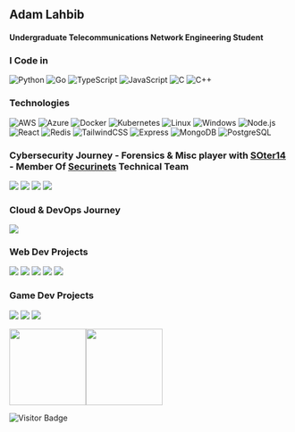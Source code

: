 <html><head>
<link rel="stylesheet" href="./style.css" />
<h2>Adam Lahbib</h2>
<h4>Undergraduate Telecommunications Network Engineering Student</h4>
  </head>
<body>

### I Code in

![Python](https://img.shields.io/badge/-Python-000?&logo=Python&style=for-the-badge)
![Go](https://img.shields.io/badge/-Go-000?&logo=Go&style=for-the-badge)
![TypeScript](https://img.shields.io/badge/-TypeScript-000?&logo=TypeScript&style=for-the-badge)
![JavaScript](https://img.shields.io/badge/-JavaScript-000?&logo=JavaScript&style=for-the-badge)
![C](https://img.shields.io/badge/-C-000?&logo=C&style=for-the-badge)
![C++](https://img.shields.io/badge/-C++-000?&logo=c%2b%2b&logoColor=00599C&style=for-the-badge)

### Technologies

![AWS](https://img.shields.io/badge/-AWS-000?&logo=Amazon-AWS&logoColor=F90&style=for-the-badge)
![Azure](https://img.shields.io/badge/-Azure-000?&logo=Microsoft-Azure&style=for-the-badge)
![Docker](https://img.shields.io/badge/-Docker-000?&logo=Docker&style=for-the-badge)
![Kubernetes](https://img.shields.io/badge/-Kubernetes-000?&logo=Kubernetes&style=for-the-badge)
![Linux](https://img.shields.io/badge/-Linux-000?&logo=Linux&style=for-the-badge)
![Windows](https://img.shields.io/badge/-Windows-000?&logo=Windows&style=for-the-badge)
![Node.js](https://img.shields.io/badge/-Node.js-000?&logo=node.js&style=for-the-badge)
![React](https://img.shields.io/badge/-React-000?&logo=React&style=for-the-badge)
![Redis](https://img.shields.io/badge/-Redis-000?&logo=Redis&style=for-the-badge)
![TailwindCSS](https://img.shields.io/badge/-Tailwind-000?&logo=tailwindcss&style=for-the-badge)
![Express](https://img.shields.io/badge/-Express-000?&logo=express&style=for-the-badge)
![MongoDB](https://img.shields.io/badge/-MongoDB-000?&logo=mongodb&style=for-the-badge)
![PostgreSQL](https://img.shields.io/badge/-PostgreSQL-000?&logo=postgresql&style=for-the-badge)

### Cybersecurity Journey - Forensics & Misc player with [SOter14](https://soter14.tech) - Member Of [Securinets](https://securinets.tn) Technical Team
[![](https://img.shields.io/badge/-🤠%20Ranked%20Top%2060%20in%20Cyberdefenders-000?style=for-the-badge)](https://cyberdefenders.org/profile/adamlahbib)
[![](https://img.shields.io/badge/-🚩%20Played%20in%20more%20than%2010%20CTFs-000?style=for-the-badge)](https://ctftime.org/team/194091)
[![](https://img.shields.io/badge/-🚩%20SOter14%20is%20ranked%20first%20%20in%20Tunisia%20and%20Top%2050%20globally-000?style=for-the-badge)](https://ctftime.org/team/194091)
[![](https://img.shields.io/badge/-🌎%20Check%204n6nk8s%20blog%20for%20Writeups-000?style=for-the-badge)](https://4n6nk8s.tech)

### Cloud & DevOps Journey
![](https://img.shields.io/badge/-☸%20MSA%20Deployment%20on%20AKS-000?style=for-the-badge)

### Web Dev Projects
![](https://img.shields.io/badge/-🚧%20PPP%20Personal%20Professional%20Project:%20%20Implementing%20Devops%20Flows%20For%20Microservice%20Applications%20On%20Kubernetes-000?style=for-the-badge)
![](https://img.shields.io/badge/-👁️%20INSAT's%20Techlens%20Club%20Website-000?style=for-the-badge)
![](https://img.shields.io/badge/-🪙%20Siporty%20Tipping%20Platform-000?style=for-the-badge)
![](https://img.shields.io/badge/-⚔️%20Participated%20in%20ACM's%20Battle%20Royale%20v1.0%20Development-000?style=for-the-badge)
![](https://img.shields.io/badge/-🖼️%20Sollectify%20NFT%20Marketplace%20frontend%20development-000?style=for-the-badge)

### Game Dev Projects
![](https://img.shields.io/badge/-🛶%20Multiplayer%20Kayak%20Simulation%20For%20VR-000?style=for-the-badge)
![](https://img.shields.io/badge/-⚽%20Football%20Mini%20Game%20Prototype-000?style=for-the-badge)
![](https://img.shields.io/badge/-🌌%20Cosmos%20Simulation%20For%20Mixed%20Reality-000?style=for-the-badge)

<img height="137px" src="https://github-readme-stats.vercel.app/api?username=adamlahbib&hide_title=true&hide_border=true&show_icons=true&include_all_commits=true&count_private=true&line_height=21&text_color=fff&icon_color=fff&theme=dark" /><!-- wi*quL3fcV --><img height="137px" src="https://github-readme-stats.vercel.app/api/top-langs/?username=adamalston&hide=html&hide_title=true&hide_border=true&layout=compact&langs_count=6&exclude_repo=comp426,Redventures-Movie-Quotes&text_color=fff&icon_color=fff&theme=dark" />

![Visitor Badge](https://visitor-badge.laobi.icu/badge?page_id=adamlahbib)

  </body>
  </html>
